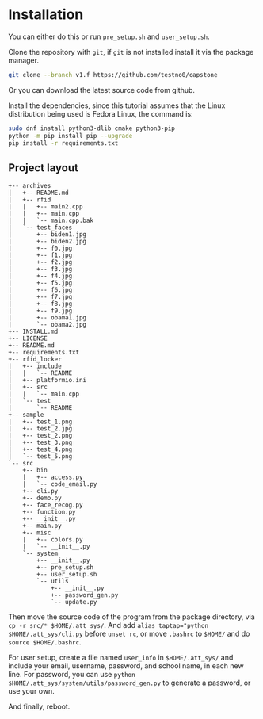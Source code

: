 # Installation

You can either do this or run `pre_setup.sh` and `user_setup.sh`.

Clone the repository with `git`, if `git` is not installed install it via the package manager.

```bash
git clone --branch v1.f https://github.com/testno0/capstone
```

Or you can download the latest source code from github.

Install the dependencies, since this tutorial assumes that the Linux distribution being used is Fedora Linux, the command is:

```bash
sudo dnf install python3-dlib cmake python3-pip
python -m pip install pip --upgrade
pip install -r requirements.txt
```

## Project layout

```
+-- archives
|   +-- README.md
|   +-- rfid
|   |   +-- main2.cpp
|   |   +-- main.cpp
|   |   `-- main.cpp.bak
|   `-- test_faces
|       +-- biden1.jpg
|       +-- biden2.jpg
|       +-- f0.jpg
|       +-- f1.jpg
|       +-- f2.jpg
|       +-- f3.jpg
|       +-- f4.jpg
|       +-- f5.jpg
|       +-- f6.jpg
|       +-- f7.jpg
|       +-- f8.jpg
|       +-- f9.jpg
|       +-- obama1.jpg
|       `-- obama2.jpg
+-- INSTALL.md
+-- LICENSE
+-- README.md
+-- requirements.txt
+-- rfid_locker
|   +-- include
|   |   `-- README
|   +-- platformio.ini
|   +-- src
|   |   `-- main.cpp
|   `-- test
|       `-- README
+-- sample
|   +-- test_1.png
|   +-- test_2.jpg
|   +-- test_2.png
|   +-- test_3.png
|   +-- test_4.png
|   `-- test_5.png
`-- src
    +-- bin
    |   +-- access.py
    |   `-- code_email.py
    +-- cli.py
    +-- demo.py
    +-- face_recog.py
    +-- function.py
    +-- __init__.py
    +-- main.py
    +-- misc
    |   +-- colors.py
    |   `-- __init__.py
    `-- system
        +-- __init__.py
        +-- pre_setup.sh
        +-- user_setup.sh
        `-- utils
            +-- __init__.py
            +-- password_gen.py
            `-- update.py
```

Then move the source code of the program from the package directory, via `cp -r src/* $HOME/.att_sys/`. And add `alias taptap="python $HOME/.att_sys/cli.py` before `unset rc`, or move `.bashrc` to `$HOME/` and do `source $HOME/.bashrc`.

For user setup, create a file named `user_info` in `$HOME/.att_sys/` and include your email, username, password, and school name, in each new line. For password, you can use `python $HOME/.att_sys/system/utils/password_gen.py` to generate a password, or use your own.

And finally, reboot.
